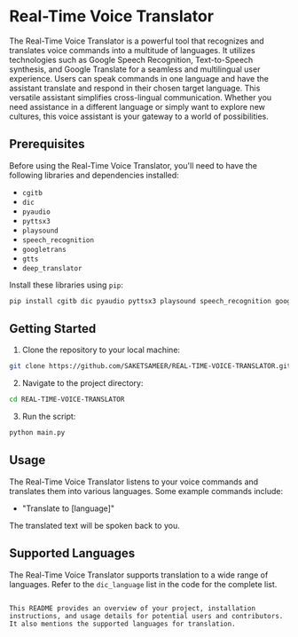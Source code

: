 # Real-Time Voice Translator

The Real-Time Voice Translator is a powerful tool that recognizes and translates voice commands into a multitude of languages. It utilizes technologies such as Google Speech Recognition, Text-to-Speech synthesis, and Google Translate for a seamless and multilingual user experience. Users can speak commands in one language and have the assistant translate and respond in their chosen target language. This versatile assistant simplifies cross-lingual communication. Whether you need assistance in a different language or simply want to explore new cultures, this voice assistant is your gateway to a world of possibilities.

## Prerequisites

Before using the Real-Time Voice Translator, you'll need to have the following libraries and dependencies installed:

- `cgitb`
- `dic`
- `pyaudio`
- `pyttsx3`
- `playsound`
- `speech_recognition`
- `googletrans`
- `gtts`
- `deep_translator`

Install these libraries using `pip`:

```bash
pip install cgitb dic pyaudio pyttsx3 playsound speech_recognition googletrans gtts deep_translator
```

## Getting Started

1. Clone the repository to your local machine:

```bash
git clone https://github.com/SAKETSAMEER/REAL-TIME-VOICE-TRANSLATOR.git
```

2. Navigate to the project directory:

```bash
cd REAL-TIME-VOICE-TRANSLATOR
```

3. Run the script:

```bash
python main.py
```

## Usage

The Real-Time Voice Translator listens to your voice commands and translates them into various languages. Some example commands include:

- "Translate to [language]"

The translated text will be spoken back to you.

## Supported Languages

The Real-Time Voice Translator supports translation to a wide range of languages. Refer to the `dic_language` list in the code for the complete list.

```

This README provides an overview of your project, installation instructions, and usage details for potential users and contributors. It also mentions the supported languages for translation.
